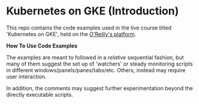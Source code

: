 # Kubernetes on GKE (Introduction)

This repo contains the code examples used in the live course 
titled 'Kubernetes on GKE', held on the [O'Reilly's platform](https://www.oreilly.com/).

**How To Use Code Examples**

The examples are meant to followed in a _relative_ sequential
fashion, but many of them suggest the set up of 'watchers' or steady
monitoring scripts in different windows/panels/panes/tabs/etc. Others,
instead may require user interaction.

In addition, the comments may suggest further experimentation beyond
the directly executable scripts.

